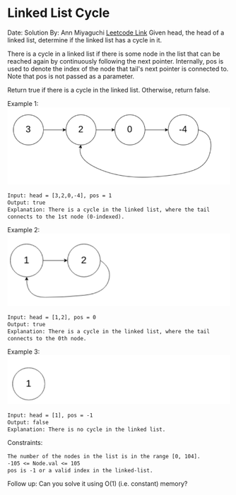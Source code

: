 # Linked List Cycle
Date: 
Solution By: Ann Miyaguchi 
[Leetcode Link](https://leetcode.com/problems/linked-list-cycle/)
Given head, the head of a linked list, determine if the linked list has a cycle in it.

There is a cycle in a linked list if there is some node in the list that can be reached again by continuously following the next pointer. Internally, pos is used to denote the index of the node that tail's next pointer is connected to. Note that pos is not passed as a parameter.

Return true if there is a cycle in the linked list. Otherwise, return false.

 

Example 1:
![Alt text](images/link-cycle-1.png)
```
Input: head = [3,2,0,-4], pos = 1
Output: true
Explanation: There is a cycle in the linked list, where the tail connects to the 1st node (0-indexed).
```

Example 2:
![Alt text](images/link-cycle-2.png)
```
Input: head = [1,2], pos = 0
Output: true
Explanation: There is a cycle in the linked list, where the tail connects to the 0th node.
```

Example 3:
![Alt text](images/link-cycle-3.png)
```
Input: head = [1], pos = -1
Output: false
Explanation: There is no cycle in the linked list.
```
 

Constraints:
```
The number of the nodes in the list is in the range [0, 104].
-105 <= Node.val <= 105
pos is -1 or a valid index in the linked-list.
```

 

Follow up: Can you solve it using O(1) (i.e. constant) memory?